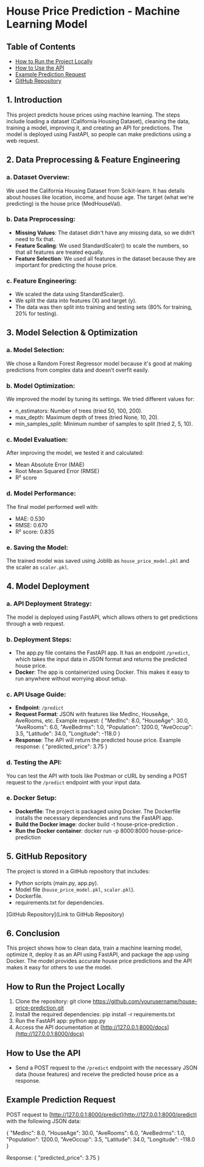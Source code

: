 # House Price Prediction - Machine Learning Model

## Table of Contents
- [How to Run the Project Locally](#how-to-run-the-project-locally)
- [How to Use the API](#how-to-use-the-api)
- [Example Prediction Request](#example-prediction-request)
- [GitHub Repository](#github-repository)

## 1. Introduction
This project predicts house prices using machine learning. The steps include loading a dataset (California Housing Dataset), cleaning the data, training a model, improving it, and creating an API for predictions. The model is deployed using FastAPI, so people can make predictions using a web request.

## 2. Data Preprocessing & Feature Engineering

### a. Dataset Overview:
We used the California Housing Dataset from Scikit-learn. It has details about houses like location, income, and house age.
The target (what we're predicting) is the house price (MedHouseVal).

### b. Data Preprocessing:
- **Missing Values**: The dataset didn't have any missing data, so we didn’t need to fix that.
- **Feature Scaling**: We used StandardScaler() to scale the numbers, so that all features are treated equally.
- **Feature Selection**: We used all features in the dataset because they are important for predicting the house price.

### c. Feature Engineering:
- We scaled the data using StandardScaler().
- We split the data into features (X) and target (y).
- The data was then split into training and testing sets (80% for training, 20% for testing).

## 3. Model Selection & Optimization

### a. Model Selection:
We chose a Random Forest Regressor model because it's good at making predictions from complex data and doesn’t overfit easily.

### b. Model Optimization:
We improved the model by tuning its settings. We tried different values for:
- n_estimators: Number of trees (tried 50, 100, 200).
- max_depth: Maximum depth of trees (tried None, 10, 20).
- min_samples_split: Minimum number of samples to split (tried 2, 5, 10).

### c. Model Evaluation:
After improving the model, we tested it and calculated:
- Mean Absolute Error (MAE)
- Root Mean Squared Error (RMSE)
- R² score

### d. Model Performance:
The final model performed well with:
- MAE: 0.530
- RMSE: 0.670
- R² score: 0.835

### e. Saving the Model:
The trained model was saved using Joblib as `house_price_model.pkl` and the scaler as `scaler.pkl`.

## 4. Model Deployment

### a. API Deployment Strategy:
The model is deployed using FastAPI, which allows others to get predictions through a web request.

### b. Deployment Steps:
- The app.py file contains the FastAPI app. It has an endpoint `/predict`, which takes the input data in JSON format and returns the predicted house price.
- **Docker**: The app is containerized using Docker. This makes it easy to run anywhere without worrying about setup.

### c. API Usage Guide:
- **Endpoint**: `/predict`
- **Request Format**: JSON with features like MedInc, HouseAge, AveRooms, etc. Example request:
  {
    "MedInc": 8.0,
    "HouseAge": 30.0,
    "AveRooms": 6.0,
    "AveBedrms": 1.0,
    "Population": 1200.0,
    "AveOccup": 3.5,
    "Latitude": 34.0,
    "Longitude": -118.0
  }
- **Response**: The API will return the predicted house price. Example response:
  {
      "predicted_price": 3.75
  }

### d. Testing the API:
You can test the API with tools like Postman or cURL by sending a POST request to the `/predict` endpoint with your input data.

### e. Docker Setup:
- **Dockerfile**: The project is packaged using Docker. The Dockerfile installs the necessary dependencies and runs the FastAPI app.
- **Build the Docker image**: docker build -t house-price-prediction .
- **Run the Docker container**: docker run -p 8000:8000 house-price-prediction

## 5. GitHub Repository
The project is stored in a GitHub repository that includes:
- Python scripts (main.py, app.py).
- Model file (`house_price_model.pkl`, `scaler.pkl`).
- Dockerfile.
- requirements.txt for dependencies.

[GitHub Repository](Link to GitHub Repository)

## 6. Conclusion
This project shows how to clean data, train a machine learning model, optimize it, deploy it as an API using FastAPI, and package the app using Docker. The model provides accurate house price predictions and the API makes it easy for others to use the model.

## How to Run the Project Locally
1. Clone the repository:
   git clone https://github.com/yourusername/house-price-prediction.git
2. Install the required dependencies:
   pip install -r requirements.txt
3. Run the FastAPI app:
   python app.py
4. Access the API documentation at [http://127.0.0.1:8000/docs](http://127.0.0.1:8000/docs)

## How to Use the API
- Send a POST request to the `/predict` endpoint with the necessary JSON data (house features) and receive the predicted house price as a response.

## Example Prediction Request
POST request to [http://127.0.0.1:8000/predict](http://127.0.0.1:8000/predict) with the following JSON data:

{
  "MedInc": 8.0,
  "HouseAge": 30.0,
  "AveRooms": 6.0,
  "AveBedrms": 1.0,
  "Population": 1200.0,
  "AveOccup": 3.5,
  "Latitude": 34.0,
  "Longitude": -118.0
}

Response:
{
    "predicted_price": 3.75
}
